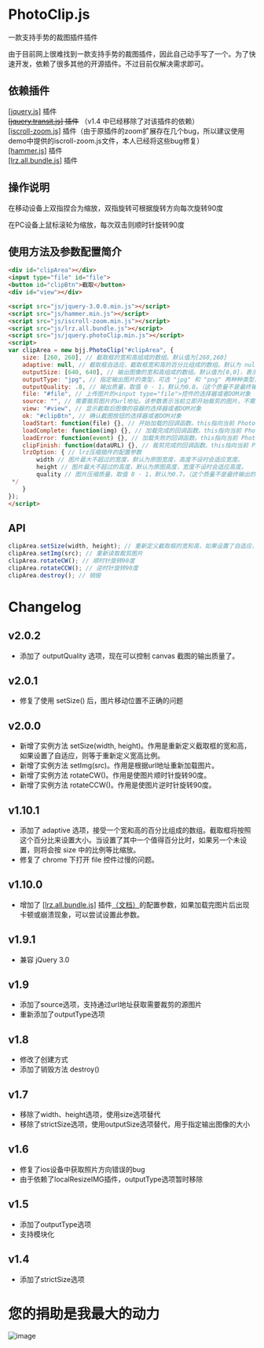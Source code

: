 ﻿# PhotoClip.js
一款支持手势的裁图插件插件

由于目前网上很难找到一款支持手势的裁图插件，因此自己动手写了一个。为了快速开发，依赖了很多其他的开源插件。不过目前仅解决需求即可。

## 依赖插件

[[jquery.js]](https://github.com/jquery/jquery) 插件 <br>
<del>[[jquery.transit.js]](https://github.com/rstacruz/jquery.transit) 插件</del> （v1.4 中已经移除了对该插件的依赖）<br>
[[iscroll-zoom.js]](https://github.com/cubiq/iscroll) 插件（由于原插件的zoom扩展存在几个bug，所以建议使用demo中提供的iscroll-zoom.js文件，本人已经将这些bug修复）<br>
[[hammer.js]](https://github.com/hammerjs/hammer.js) 插件 <br>
[[lrz.all.bundle.js]](https://github.com/think2011/localResizeIMG) 插件

## 操作说明

在移动设备上双指捏合为缩放，双指旋转可根据旋转方向每次旋转90度

在PC设备上鼠标滚轮为缩放，每次双击则顺时针旋转90度

## 使用方法及参数配置简介

```html
<div id="clipArea"></div>
<input type="file" id="file">
<button id="clipBtn">截取</button>
<div id="view"></div>

<script src="js/jquery-3.0.0.min.js"></script>
<script src="js/hammer.min.js"></script>
<script src="js/iscroll-zoom.min.js"></script>
<script src="js/lrz.all.bundle.js"></script>
<script src="js/jquery.photoClip.min.js"></script>
<script>
var clipArea = new bjj.PhotoClip("#clipArea", {
	size: [260, 260], // 截取框的宽和高组成的数组。默认值为[260,260]
	adaptive: null, // 截取框自适应，截取框宽和高的百分比组成的数组。默认为 null。如果设置了该参数，且值有效，则会忽略 size 的大小设置，size 中的值仅用于计算宽高比。当设置了其中一个值得百分比时，如果另一个未设置，则将会按 size 中的比例等比缩放。
	outputSize: [640, 640], // 输出图像的宽和高组成的数组。默认值为[0,0]，表示输出图像原始大小
	outputType: "jpg", // 指定输出图片的类型，可选 "jpg" 和 "png" 两种种类型，默认为 "jpg"
	outputQuality: .8, // 输出质量，取值 0 - 1，默认为0.8。（这个质量不是最终输出的质量，与 lrzOption.quality 是相乘关系）
	file: "#file", // 上传图片的<input type="file">控件的选择器或者DOM对象
	source: "", // 需要裁剪图片的url地址。该参数表示当前立即开始裁剪的图片，不需要使用 file 控件获取。注意，该参数不支持跨域图片。
	view: "#view", // 显示截取后图像的容器的选择器或者DOM对象
	ok: "#clipBtn", // 确认截图按钮的选择器或者DOM对象
	loadStart: function(file) {}, // 开始加载的回调函数。this指向当前 PhotoClip 的实例对象，并将正在加载的 file 对象作为参数传入（如果是使用 source 加载图片，则该参数为图片的 img 对象）
	loadComplete: function(img) {}, // 加载完成的回调函数。this指向当前 PhotoClip 的实例对象，并将图片的 img 对象作为参数传入
	loadError: function(event) {}, // 加载失败的回调函数。this指向当前 PhotoClip 的实例对象，并将错误事件的 event 对象作为参数传入
	clipFinish: function(dataURL) {}, // 裁剪完成的回调函数。this指向当前 PhotoClip 的实例对象，会将裁剪出的图像数据DataURL作为参数传入
	lrzOption: { // lrz压缩插件的配置参数
		width // 图片最大不超过的宽度，默认为原图宽度，高度不设时会适应宽度。
		height // 图片最大不超过的高度，默认为原图高度，宽度不设时会适应高度。
		quality // 图片压缩质量，取值 0 - 1，默认为0.7。（这个质量不是最终输出的质量，与 outputQuality 是相乘关系）
 */
	}
});
</script>
```

## API
```js
clipArea.setSize(width, height); // 重新定义截取框的宽和高，如果设置了自适应，则等于重新定义宽高比例
clipArea.setImg(src); // 重新读取裁剪图片
clipArea.rotateCW(); // 顺时针旋转90度
clipArea.rotateCCW(); // 逆时针旋转90度
clipArea.destroy(); // 销毁
```


# Changelog

## v2.0.2
* 添加了 outputQuality 选项，现在可以控制 canvas 截图的输出质量了。

## v2.0.1
* 修复了使用 setSize() 后，图片移动位置不正确的问题

## v2.0.0
* 新增了实例方法 setSize(width, height)。作用是重新定义截取框的宽和高，如果设置了自适应，则等于重新定义宽高比例。
* 新增了实例方法 setImg(src)。作用是根据url地址重新加载图片。
* 新增了实例方法 rotateCW()。作用是使图片顺时针旋转90度。
* 新增了实例方法 rotateCCW()。作用是使图片逆时针旋转90度。

## v1.10.1
* 添加了 adaptive 选项，接受一个宽和高的百分比组成的数组。截取框将按照这个百分比来设置大小。当设置了其中一个值得百分比时，如果另一个未设置，则将会按 size 中的比例等比缩放。
* 修复了 chrome 下打开 file 控件过慢的问题。

## v1.10.0
* 增加了 [[lrz.all.bundle.js]](https://github.com/think2011/localResizeIMG) 插件[（文档）](https://github.com/think2011/localResizeIMG/wiki/2.-%E5%8F%82%E6%95%B0%E6%96%87%E6%A1%A3)的配置参数，如果加载完图片后出现卡顿或崩溃现象，可以尝试设置此参数。

## v1.9.1
* 兼容 jQuery 3.0

## v1.9
* 添加了source选项，支持通过url地址获取需要裁剪的源图片
* 重新添加了outputType选项

## v1.8
* 修改了创建方式
* 添加了销毁方法 destroy()

## v1.7
* 移除了width、height选项，使用size选项替代
* 移除了strictSize选项，使用outputSize选项替代，用于指定输出图像的大小

## v1.6
* 修复了ios设备中获取照片方向错误的bug
* 由于依赖了localResizeIMG插件，outputType选项暂时移除

## v1.5
* 添加了outputType选项
* 支持模块化

## v1.4
* 添加了strictSize选项


# 您的捐助是我最大的动力
![image](https://github.com/baijunjie/jQuery-photoClip/blob/master/donations.jpg)